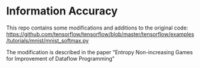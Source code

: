 # Information Accuracy

This repo contains some modifications and additions to the original code:
https://github.com/tensorflow/tensorflow/blob/master/tensorflow/examples/tutorials/mnist/mnist_softmax.py
 
The modification is described in the paper "Entropy Non-increasing Games for Improvement of Dataflow Programming"

